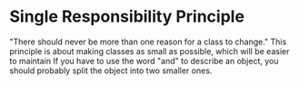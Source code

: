 ﻿# Single Responsibility Principle 

"There should never be more than one reason for a class to change."
This principle is about making classes as small as possible, which will be easier to maintain
If you have to use the word "and" to describe an object, you should probably split the object into two smaller ones.